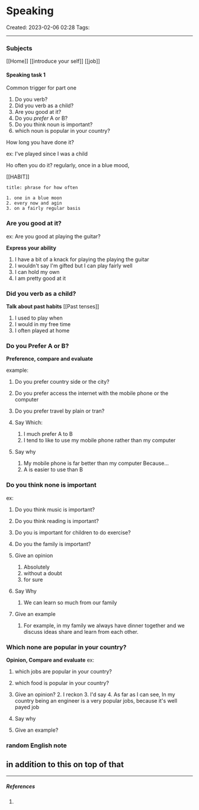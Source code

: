 # Speaking
Created: 2023-02-06 02:28
Tags: 
____

### Subjects

[[Home]]
[[introduce your self]]
[[job]]
#### Speaking task 1

Common trigger for part one

1. Do you verb?
2. Did you verb as a child?
3. Are you good at it?
4. Do you _prefer_ A or B?
5. Do you think noun is important?
6. which noun is popular in your country?

How long you have done it?

ex: I've played since I was a child

Ho often you do it?
regularly, once in a blue mood,

[[HABIT]]
 
```ad-tip
title: phrase for how often

1. one in a blue moon
2. every now and agin
3. on a fairly regular basis

```


### Are you good at it?

ex: Are you good at playing the guitar?

__Express your ability__
1. I have a bit of a knack for playing the playing the guitar
2. I wouldn't say I'm gifted but  I can play fairly well
3. I can hold my own
4. I am pretty good at it

### Did you verb as a child?

__Talk about past habits__
[[Past tenses]]

1. I used to play when
2. I would in my free time
3. I often played at home


### Do you Prefer A or B?

__Preference, compare and evaluate__

example:
1. Do you prefer country side or the city?
2.  Do you prefer access the internet with  the mobile phone or the computer
3. Do you prefer travel by plain or tran?


1. Say Which:
	1. I much prefer A to B
	2. I tend to like to use my mobile phone rather than my computer
2. Say why
	1. My mobile phone is far better than my computer Because...
	2. A is easier to use than B


### Do you think none is important
ex:
1. Do you think music is important?
2. Do you think reading is important?
3. Do you is important for children to do exercise?
4. Do you the family is important?

1. Give an opinion
	1. Absolutely
	2. without a doubt
	3. for sure
2. Say Why
	1. We can learn so much from our family
3. Give an example
	1. For example, in my family we always have dinner together and we discuss ideas share and learn from each other.


### Which none are popular in your country?

__Opinion, Compare and evaluate__
ex:
1. which jobs are popular in your country?
2. which food is popular in  your country?


1. Give an opinion?
	2. I reckon
	3. I'd say
	4. As far as I can see, In my country being an engineer is a very popular jobs, because it's well payed job
2. Say why
3. Give an example?

### random English note



in addition to this
on top of that
-------











_____
##### References
1.

